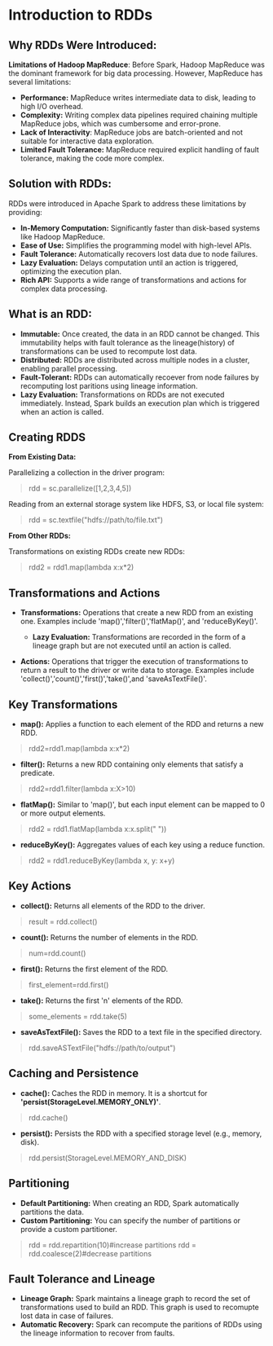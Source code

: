 # Introduction to RDDs

## Why RDDs Were Introduced:

**Limitations of Hadoop MapReduce**: Before Spark, Hadoop MapReduce was the dominant framework for big data processing. However, MapReduce has several limitations:

* **Performance:** MapReduce writes intermediate data to disk, leading to high I/O overhead.  
* **Complexity:** Writing complex data pipelines required chaining multiple MapReduce jobs, which was cumbersome and error-prone.  
* **Lack of Interactivity**: MapReduce jobs are batch-oriented and not suitable for interactive data exploration.  
* **Limited Fault Tolerance:** MapReduce required explicit handling of fault tolerance, making the code more complex.  

## Solution with RDDs:

RDDs were introduced in Apache Spark to address these limitations by providing:

* **In-Memory Computation:** Significantly faster than disk-based systems like Hadoop MapReduce.  
* **Ease of Use:** Simplifies the programming model with high-level APIs.  
* **Fault Tolerance:** Automatically recovers lost data due to node failures.  
* **Lazy Evaluation:** Delays computation until an action is triggered, optimizing the execution plan.
* **Rich API:** Supports a wide range of transformations and actions for complex data processing.

## What is an RDD:

* **Immutable:** Once created, the data in an RDD cannot be changed. This immutability helps with fault tolerance as the lineage(history) of transformations can be used to recompute lost data.  
* **Distributed:** RDDs are distributed across multiple nodes in a cluster, enabling parallel processing.  
* **Fault-Tolerant:** RDDs can automatically recoever from node failures by recomputing lost paritions using lineage information.  
* **Lazy Evaluation:** Transformations on RDDs are not executed immediately. Instead, Spark builds an execution plan which is triggered when an action is called.  

## Creating RDDS

**From Existing Data:**

Parallelizing a collection in the driver program:

>rdd = sc.parallelize([1,2,3,4,5])

Reading from an external storage system like HDFS, S3, or local file system:

>rdd = sc.textfile("hdfs://path/to/file.txt")

**From Other RDDs:**

Transformations on existing RDDs create new RDDs:

>rdd2 = rdd1.map(lambda x:x*2)

## Transformations and Actions  

* **Transformations:** Operations that create a new RDD from an existing one. Examples include 'map()','filter()','flatMap()', and 'reduceByKey()'.   

  * **Lazy Evaluation:** Transformations are recorded in the form of a lineage graph but are not executed until an action is called.

* **Actions:** Operations that trigger the execution of transformations to return a result to the driver or write data to storage. Examples include 'collect()','count()','first()','take()',and 'saveAsTextFile()'.

## Key Transformations

* **map():** Applies a function to each element of the RDD and returns a new RDD.
>rdd2=rdd1.map(lambda x:x*2)

* **filter():** Returns a new RDD containing only elements that satisfy a predicate.
>rdd2=rdd1.filter(lambda x:X>10)

* **flatMap():** Similar to 'map()', but each input element can be mapped to 0 or more output elements.
>rdd2 = rdd1.flatMap(lambda x:x.split(" "))

* **reduceByKey():** Aggregates values of each key using a reduce function.
>rdd2 = rdd1.reduceByKey(lambda x, y: x+y)

## Key Actions

* **collect():** Returns all elements of the RDD to the driver.
>result = rdd.collect()

* **count():** Returns the number of elements in the RDD.
>num=rdd.count()

* **first():** Returns the first element of the RDD.
>first_element=rdd.first()

* **take():** Returns the first 'n' elements of the RDD.
>some_elements = rdd.take(5)

* **saveAsTextFile():** Saves the RDD to a text file in the specified directory.
>rdd.saveASTextFile("hdfs://path/to/output")

## Caching and Persistence

* **cache():** Caches the RDD in memory. It is a shortcut for **'persist(StorageLevel.MEMORY_ONLY)'**.
>rdd.cache()

* **persist():** Persists the RDD with a specified storage level (e.g., memory, disk).
>rdd.persist(StorageLevel.MEMORY_AND_DISK)

## Partitioning

* **Default Partitioning:** When creating an RDD, Spark automatically partitions the data.
* **Custom Partitioning:** You can specify the number of partitions or provide a custom partitioner.
>rdd = rdd.repartition(10)#increase partitions
>rdd = rdd.coalesce(2)#decrease partitions

## Fault Tolerance and Lineage

* **Lineage Graph:** Spark maintains a lineage graph to record the set of transformations used to build an RDD. This graph is used to recomupte lost data in case of failures.
* **Automatic Recovery:** Spark can recompute the paritions of RDDs using the lineage information to recover from faults.